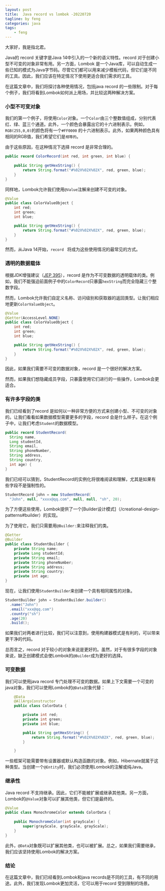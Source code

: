 ```yaml
---
layout: post
title:  Java record vs lombok -20220720
tagline: by feng
categories: java
tags: 
    - feng
---
```


大家好，我是指北君。

Java的 record 关键字是Java 14中引入的一个新的语义特性。record 对于创建小型不可变的对象非常有用。另一方面，Lombok 是一个Java库，可以自动生成一些已知的模式为Java字节码。尽管它们都可以用来减少模板代码，但它们是不同的工具。因此，我们应该在特定情况下使用更适合我们需求的工具。
<!--more-->
在这篇文章中，我们将探讨各种使用情况，包括java record 的一些限制。对于每个例子，我们将看到Lombok如何派上用场，并比较这两种解决方案。

### 小型不可变对象

我们的第一个例子，将使用`Color`对象。一个`Color`由三个整数值组成，分别代表红、绿、蓝三个通道。此外，一个颜色会暴露出它的十六进制表示。例如，`RGB(255,0,0)`的颜色将有一个`#FF0000` 的十六进制表示。此外，如果两种颜色具有相同的RGB值，我们希望它们是`相等的`。

由于这些原因，在这种情况下选择 record 是非常合理的。

```java
public record ColorRecord(int red, int green, int blue) {
 
    public String getHexString() {
        return String.format("#%02X%02X%02X", red, green, blue);
    }
}
```

同样地，Lombok允许我们使用`@Value`注解来创建不可变的对象。

```java
@Value
public class ColorValueObject {
    int red;
    int green;
    int blue;

    public String getHexString() {
        return String.format("#%02X%02X%02X", red, green, blue);
    }
}
```

然而，从Java 14开始，`record ` 将成为这些使用情况的最常见的方式。

### 透明的数据载体

根据JDK增强建议（[JEP 395](https://openjdk.org/jeps/359)），record 是作为不可变数据的透明载体的类。例如，我们不能强迫前面例子中的`ColorRecord`只暴露`hexString`而完全隐藏三个整数字段。

然而，Lombok允许我们自定义名称、访问级别和获取器的返回类型。让我们相应地更新`ColorValueObject`。

```java
@Value
@Getter(AccessLevel.NONE)
public class ColorValueObject {
    int red;
    int green;
    int blue;

    public String getHexString() {
        return String.format("#%02X%02X%02X", red, green, blue);
    }
}
```

因此，如果我们需要不可变的数据对象，record 是一个很好的解决方案。

然而，如果我们想隐藏成员字段，只暴露使用它们进行的一些操作，Lombok会更适合。

### 有许多字段的类

我们已经看到了record 是如何以一种非常方便的方式来创建小型、不可变的对象的。让我们看看如果数据模型需要更多的字段，record 会是什么样子。在这个例子中，让我们考虑`Student`的数据模型。

```java
public record StudentRecord(
  String name, 
  Long studentId, 
  String email, 
  String phoneNumber, 
  String address, 
  String country, 
  int age) {
}
```

我们已经可以猜到，StudentRecord的实例化将很难阅读和理解，尤其是如果有些字段不是强制性的。

```java
StudentRecord john = new StudentRecord(
  "John", null, "xxxx@qq.com", null, null, "sh", 20);
```

为了方便这些使用，Lombok提供了一个[Builder设计模式]（/creational-design-patterns#builder）的实现。

为了使用它，我们只需要用`@Builder:`来注释我们的类。

```java
@Getter
@Builder
public class StudentBuilder {
    private String name;
    private Long studentId;
    private String email;
    private String phoneNumber;
    private String address;
    private String country;
    private int age;
}
```
现在，让我们使用`StudentBuilder`来创建一个具有相同属性的对象。

```java
StudentBuilder john = StudentBuilder.builder()
  .name("John")
  .email("xxx@qq.com")
  .country("sh")
  .age(20)
  .build();
```

如果我们对两者进行比较，我们可以注意到，使用构建器模式是有利的，可以带来更干净的代码。

总而言之，record 对于较小的对象来说是更好的。虽然，对于有很多字段的对象来说，缺乏创建模式会使Lombok的`@Builder`成为更好的选择。

### 可变数据

我们可以使用java record 专门处理不可变的数据。如果上下文需要一个可变的java对象，我们可以使用Lombok的`@Data`对象代替：

```java
    @Data 
    @AllArgsConstructor 
    public class ColorData {

        private int red; 
        private int green; 
        private int blue;

        public String getHexString() { 
            return String.format("#%02X%02X%02X", red, green, blue); 
        }

    }
```

一些框架可能需要带有设置器或默认构造函数的对象。例如，Hibernate就属于这种类型。当创建一个`@Entity`时，我们必须使用Lombok的注解或纯Java。

### 继承性

Java record 不支持继承。因此，它们不能被扩展或继承其他类。另一方面，Lombok的`@Value`对象可以扩展其他类，但它们是最终的。

```java
@Value
public class MonochromeColor extends ColorData {
    
    public MonochromeColor(int grayScale) {
        super(grayScale, grayScale, grayScale);
    }
}
```

此外，`@Data`对象既可以扩展其他类，也可以被扩展。总之，如果我们需要继承，我们应该坚持使用Lombok的解决方案。

### 结论

在这篇文章中，我们已经看到Lombok和java records是不同的工具，有不同的用途。此外，我们发现Lombok更加灵活，它可以用于record 受到限制的场景。

